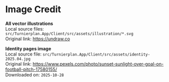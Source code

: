 # Image Credit

**All vector illustrations**  
Local source files: `src/Turnierplan.App/Client/src/assets/illustration/*.svg`  
Original link: https://undraw.co

**Identity pages image**  
Local source file: `src/Turnierplan.App/Client/src/assets/identity-2025.04.jpg`  
Original link: https://www.pexels.com/photo/sunset-sunlight-over-goal-on-football-pitch-17580155/  
Downloaded on: `2025-10-28`
